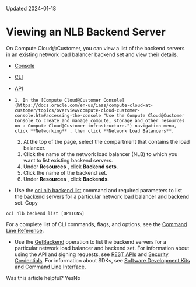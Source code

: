 Updated 2024-01-18
# Viewing an NLB Backend Server
On Compute Cloud@Customer, you can view a list of the backend servers in an existing network load balancer backend set and view their details.
  * [Console](https://docs.oracle.com/en-us/iaas/compute-cloud-at-customer/topics/nlb/viewing-nlb-backend-server-details.htm)
  * [CLI](https://docs.oracle.com/en-us/iaas/compute-cloud-at-customer/topics/nlb/viewing-nlb-backend-server-details.htm)
  * [API](https://docs.oracle.com/en-us/iaas/compute-cloud-at-customer/topics/nlb/viewing-nlb-backend-server-details.htm)


  *     1. In the [Compute Cloud@Customer Console](https://docs.oracle.com/en-us/iaas/compute-cloud-at-customer/topics/overview/compute-cloud-customer-console.htm#accessing-the-console "Use the Compute Cloud@Customer Console to create and manage compute, storage and other resources on a Compute Cloud@Customer infrastructure.") navigation menu, click **Networking** , then click **Network Load Balancers**.
    2. At the top of the page, select the compartment that contains the load balancer.
    3. Click the name of the network load balancer (NLB) to which you want to list existing backend servers. 
    4. Under **Resources** , click **Backend sets**. 
    5. Click the name of the backend set. 
    6. Under **Resources** , click **Backends**.
  * Use the [oci nlb backend list](https://docs.oracle.com/iaas/tools/oci-cli/latest/oci_cli_docs/cmdref/nlb/backend/list.html) command and required parameters to list the backend servers for a particular network load balancer and backend set.
Copy
```
oci nlb backend list [OPTIONS]
```

For a complete list of CLI commands, flags, and options, see the [Command Line Reference](https://docs.oracle.com/iaas/tools/oci-cli/latest/oci_cli_docs/index.html).
  * Use the [GetBackend](https://docs.oracle.com/iaas/api/#/en/networkloadbalancer/20200501/Backend/GetBackend) operation to list the backend servers for a particular network load balancer and backend set.
For information about using the API and signing requests, see [REST APIs](https://docs.oracle.com/iaas/Content/API/Concepts/usingapi.htm#REST_APIs) and [Security Credentials](https://docs.oracle.com/iaas/Content/General/Concepts/credentials.htm). For information about SDKs, see [Software Development Kits and Command Line Interface](https://docs.oracle.com/iaas/Content/API/Concepts/sdks.htm#Software_Development_Kits_and_Command_Line_Interface).


Was this article helpful?
YesNo

